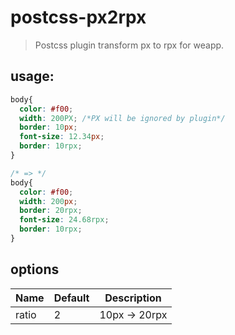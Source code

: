 # postcss-px2rpx
> Postcss plugin transform px to rpx for weapp.

## usage:
```css
body{
  color: #f00;
  width: 200PX; /*PX will be ignored by plugin*/
  border: 10px;
  font-size: 12.34px;
  border: 10rpx;
}

/* => */
body{
  color: #f00;
  width: 200px;
  border: 20rpx;
  font-size: 24.68rpx;
  border: 10rpx;
}
```
## options

| Name  | Default | Description   |
| ----- | ------- | ------------- |
| ratio | 2       | 10px -> 20rpx |

